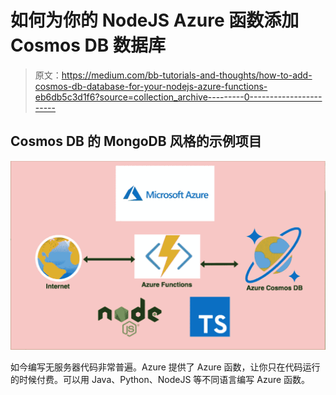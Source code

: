 # 如何为你的 NodeJS Azure 函数添加 Cosmos DB 数据库

> 原文：<https://medium.com/bb-tutorials-and-thoughts/how-to-add-cosmos-db-database-for-your-nodejs-azure-functions-eb6db5c3d1f6?source=collection_archive---------0----------------------->

## Cosmos DB 的 MongoDB 风格的示例项目

![](img/f7861100a4a5d3637f8422620767e59b.png)

如今编写无服务器代码非常普遍。Azure 提供了 Azure 函数，让你只在代码运行的时候付费。可以用 Java、Python、NodeJS 等不同语言编写 Azure 函数。